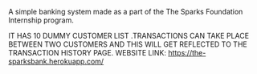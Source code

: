 A simple banking system made as a part of the The Sparks Foundation Internship program.

IT HAS 10 DUMMY CUSTOMER LIST .TRANSACTIONS CAN TAKE PLACE BETWEEN TWO CUSTOMERS AND THIS WILL GET REFLECTED TO THE TRANSACTION HISTORY PAGE.
WEBSITE LINK: https://the-sparksbank.herokuapp.com/
